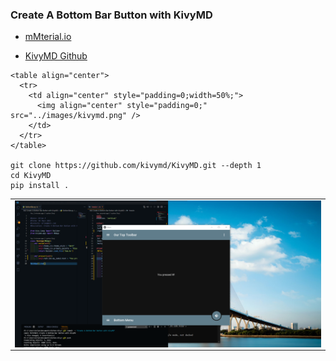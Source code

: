 ### Create A Bottom Bar Button with KivyMD

 - [mMterial.io](https://material.io/design)

- [KivyMD Github](https://github.com/kivymd/KivyMD)

```
<table align="center">
  <tr>
    <td align="center" style="padding=0;width=50%;">
      <img align="center" style="padding=0;" src="../images/kivymd.png" />
    </td>
  </tr>
</table>

git clone https://github.com/kivymd/KivyMD.git --depth 1
cd KivyMD
pip install .
```

<table align="center">
  <tr>
    <td align="center" style="padding=0;width=50%;">
      <img align="center" style="padding=0;" src="../images/bottomBar.png" />
    </td>
  </tr>
</table>
